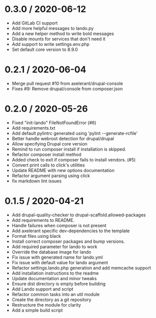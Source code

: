 
0.3.0 / 2020-06-12
==================

* Add GitLab CI support
* Add more helpful messages to lando.py
* Add a new helper method to write bold messages
* Disable mounts for services that don't need it
* Add support to write settings.env.php
* Set default core version to 8.9.0

0.2.1 / 2020-06-04
==================

* Merge pull request #10 from axelerant/drupal-console
* Fixes #9: Remove drupal/console from composer.json

0.2.0 / 2020-05-26
==================

* Fixed "init-lando" FileNotFoundError (#6)
* Add requirements.txt
* Add default pylintrc generated using 'pylint --generate-rcfile'
* Better handle webroot detection for drupal/drupal
* Allow specifying Drupal core version
* Remind to run composer install if installation is skipped.
* Refactor composer install method
* Added check to exit if composer fails to install vendors. (#5)
* Convert print calls to click's utilities
* Update README with new options documentation
* Refactor argument parsing using click
* fix markdown lint issues

0.1.5 / 2020-04-21
==================

* Add drupal-quality-checker to drupal-scaffold.allowed-packages
* Add requirements to README.
* Handle failures when composer is not present
* Add axelerant specific dev-dependencies to the template
* Format files using black
* Install correct composer packages and bump versions.
* Add required parameter for lando to work
* Override the database image for lando
* Fix issue with generated name for lando.yml
* Fix issue with default value for lando argument
* Refactor settings.lando.php generation and add memcache support
* Add installation instructions to the readme
* Update documentation and minor tweaks
* Ensure dist directory is empty before building
* Add Lando support and script
* Refactor common tasks into an util module
* Create the directory as a git repository
* Restructure the module for clarity
* Add a simple build script
